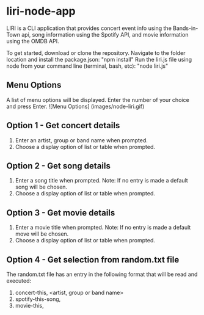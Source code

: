 # liri-node-app
LIRI is a CLI application that provides concert event info using the Bands-in-Town api, song information using the Spotify API, and movie information using the OMDB API.

To get started, download or clone the repository.
Navigate to the folder location and install the package.json: "npm install"
Run the liri.js file using node from your command line (terminal, bash, etc): "node liri.js"

## Menu Options
A list of menu options will be displayed. Enter the number of your choice and press Enter.
![Menu Options]
(images/node-liri.gif)
## Option 1 - Get concert details
1. Enter an artist, group or band name when prompted.
2. Choose a display option of list or table when prompted.

## Option 2 - Get song details
1. Enter a song title when prompted. Note: If no entry is made a default song will be chosen.
2. Choose a display option of list or table when prompted.

## Option 3 - Get movie details
1. Enter a movie title when prompted. Note: If no entry is made a default move will be chosen.
2. Choose a display option of list or table when prompted.

## Option 4 - Get selection from random.txt file
The random.txt file has an entry in the following format that will be read and executed:
1. concert-this, <artist, group or band name>
2. spotify-this-song, <song title>
3. movie-this, <movie title>


